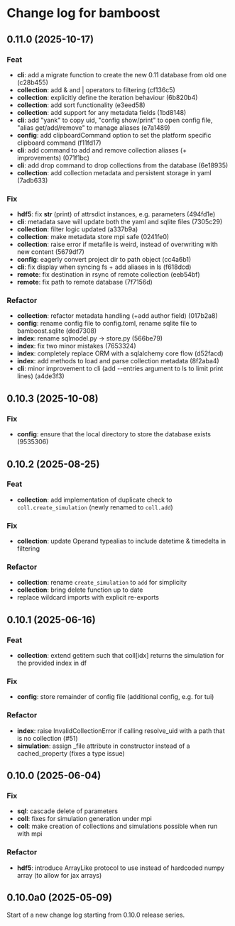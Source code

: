 # Change log for bamboost

## 0.11.0 (2025-10-17)

### Feat

- **cli**: add a migrate function to create the new 0.11 database from old one (c28b455)
- **collection**: add & and | operators to filtering (cf136c5)
- **collection**: explicitly define the iteration behaviour (6b820b4)
- **collection**: add sort functionality (e3eed58)
- **collection**: add support for any metadata fields (1bd8148)
- **cli**: add "yank" to copy uid, "config show/print" to open config file, "alias get/add/remove" to manage aliases (e7a1489)
- **config**: add clipboardCommand option to set the platform specific clipboard command (f11fd17)
- **cli**: add command to add and remove collection aliases (+ improvements) (071f1bc)
- **cli**: add drop command to drop collections from the database (6e18935)
- **collection**: add collection metadata and persistent storage in yaml (7adb633)

### Fix

- **hdf5**: fix __str__ (print) of attrsdict instances, e.g. parameters (494fd1e)
- **cli**: metadata save will update both the yaml and sqlite files (7305c29)
- **collection**: filter logic updated (a337b9a)
- **collection**: make metadata store mpi safe (0241fe0)
- **collection**: raise error if metafile is weird, instead of overwriting with new content (5679df7)
- **config**: eagerly convert project dir to path object (cc4a6b1)
- **cli**: fix display when syncing fs + add aliases in ls (f618dcd)
- **remote**: fix destination in rsync of remote collection (eeb54bf)
- **remote**: fix path to remote database (7f7156d)

### Refactor

- **collection**: refactor metadata handling (+add author field) (017b2a8)
- **config**: rename config file to config.toml, rename sqlite file to bamboost.sqlite (ded7308)
- **index**: rename sqlmodel.py -> store.py (566be79)
- **index**: fix two minor mistakes (7653324)
- **index**: completely replace ORM with a sqlalchemy core flow (d52facd)
- **index**: add methods to load and parse collection metadata (8f2aba4)
- **cli**: minor improvement to cli (add --entries argument to ls to limit print lines) (a4de3f3)

## 0.10.3 (2025-10-08)

### Fix

- **config**: ensure that the local directory to store the database exists (9535306)

## 0.10.2 (2025-08-25)

### Feat

- **collection**: add implementation of duplicate check to `coll.create_simulation` (newly renamed to `coll.add`)

### Fix

- **collection**: update Operand typealias to include datetime & timedelta in filtering

### Refactor

- **collection**: rename `create_simulation` to `add` for simplicity
- **collection**: bring delete function up to date
- replace wildcard imports with explicit re-exports

## 0.10.1 (2025-06-16)

### Feat

- **collection**: extend getitem such that coll[idx] returns the simulation for the provided index in df

### Fix

- **config**: store remainder of config file (additional config, e.g. for tui)

### Refactor

- **index**: raise InvalidCollectionError if calling resolve_uid with a path that is no collection (#51)
- **simulation**: assign _file attribute in constructor instead of a cached_property (fixes a type issue)

## 0.10.0 (2025-06-04)

### Fix

- **sql**: cascade delete of parameters
- **coll**: fixes for simulation generation under mpi
- **coll**: make creation of collections and simulations possible when run with mpi

### Refactor

- **hdf5**: introduce ArrayLike protocol to use instead of hardcoded numpy array (to allow for jax arrays)

## 0.10.0a0 (2025-05-09)

Start of a new change log starting from 0.10.0 release series.
